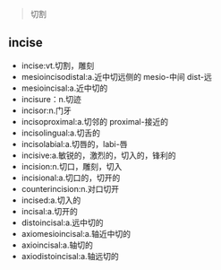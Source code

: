 > 切割

## incise

- incise:vt.切割，雕刻
- mesioincisodistal:a.近中切远侧的 mesio-中间 dist-远
- mesioincisal:a.近中切的
- incisure：n.切迹
- incisor:n.门牙
- incisoproximal:a.切邻的 proximal-接近的
- incisolingual:a.切舌的
- incisolabial:a.切唇的，labi-唇
- incisive:a.敏锐的，激烈的，切入的，锋利的
- incision:n.切口，雕刻，切入
- incisional:a.切口的，切开的
- counterincision:n.对口切开
- incised:a.切入的
- incisal:a.切开的
- distoincisal:a.远中切的
- axiomesioincisal:a.轴近中切的
- axioincisal:a.轴切的
- axiodistoincisal:a.轴远切的